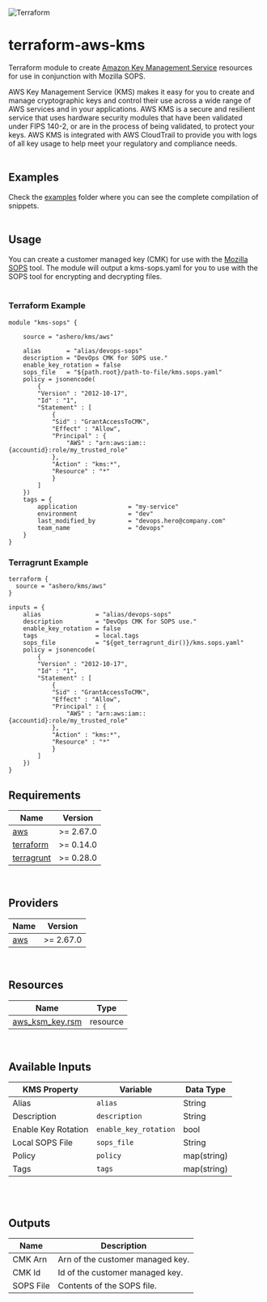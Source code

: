![Terraform](https://cloudarmy.io/tldr/images/tf_aws.jpg)
# terraform-aws-kms

Terraform module to create [Amazon Key Management Service](https://aws.amazon.com/kms/) resources for use in conjunction with Mozilla SOPS.

AWS Key Management Service (KMS) makes it easy for you to create and manage cryptographic keys and control their use across a wide range of AWS services and in your applications. AWS KMS is a secure and resilient service that uses hardware security modules that have been validated under FIPS 140-2, or are in the process of being validated, to protect your keys. AWS KMS is integrated with AWS CloudTrail to provide you with logs of all key usage to help meet your regulatory and compliance needs.
<br>
<br>

## Examples

Check the [examples](/examples/) folder where you can see the complete compilation of snippets.
<br>
<br>

## Usage

You can create a customer managed key (CMK) for use with the [Mozilla SOPS](https://github.com/mozilla/sops) tool. The module will output a kms-sops.yaml for you to use with the SOPS tool for encrypting and decrypting files.
<br>
<br>


### Terraform Example

```
module "kms-sops" {

    source = "ashero/kms/aws"

    alias       = "alias/devops-sops"
    description = "DevOps CMK for SOPS use."
    enable_key_rotation = false
    sops_file   = "${path.root}/path-to-file/kms.sops.yaml"
    policy = jsonencode(
        {
        "Version" : "2012-10-17",
        "Id" : "1",
        "Statement" : [
            {
            "Sid" : "GrantAccessToCMK",
            "Effect" : "Allow",
            "Principal" : {
                "AWS" : "arn:aws:iam::{accountid}:role/my_trusted_role"
            },
            "Action" : "kms:*",
            "Resource" : "*"
            }
        ]
    })
    tags = {
        application              = "my-service"
        environment              = "dev"
        last_modified_by         = "devops.hero@company.com"
        team_name                = "devops"
    }
}
```
### Terragrunt Example
```
terraform {
  source = "ashero/kms/aws"
}

inputs = {
    alias               = "alias/devops-sops"
    description         = "DevOps CMK for SOPS use."
    enable_key_rotation = false
    tags                = local.tags
    sops_file           = "${get_terragrunt_dir()}/kms.sops.yaml"
    policy = jsonencode(
        {
        "Version" : "2012-10-17",
        "Id" : "1",
        "Statement" : [
            {
            "Sid" : "GrantAccessToCMK",
            "Effect" : "Allow",
            "Principal" : {
                "AWS" : "arn:aws:iam::{accountid}:role/my_trusted_role"
            },
            "Action" : "kms:*",
            "Resource" : "*"
            }
        ]
    })
}
```

<!-- BEGINNING OF PRE-COMMIT-TERRAFORM DOCS HOOK -->
## Requirements

| Name | Version |
|------|---------|
| <a name="requirement_aws"></a> [aws](#requirement\_aws) | >= 2.67.0 |
| <a name="requirement_terraform"></a> [terraform](#requirement\_terraform) | >= 0.14.0 
| <a name="requirement_terragrunt"></a> [terragrunt](#requirement\_terragrunt) | >= 0.28.0 |

<br>


## Providers

| Name | Version |
|------|---------|
| <a name="provider_aws"></a> [aws](#provider\_aws) | >= 2.67.0 |

<br>

## Resources

| Name | Type |
|------|------|
| [aws_ksm_key.rsm](https://registry.terraform.io/providers/hashicorp/aws/latest/docs/resources/kms_key) | resource |

<br>


## Available Inputs

| KMS Property        | Variable             | Data Type   |
| --------------------| ---------------------| ------------|
| Alias               | `alias`              | String      |
| Description         | `description`        | String      |
| Enable Key Rotation | `enable_key_rotation`| bool        |
| Local SOPS File     | `sops_file`          | String      |
| Policy              | `policy`             | map(string) |
| Tags                | `tags`               | map(string) |
<br>
<br>


## Outputs

| Name      | Description                      |
|-----------|----------------------------------|
| CMK Arn   | Arn of the customer managed key. |
| CMK Id    | Id of the customer managed key.  |
| SOPS File | Contents of the SOPS file.       |
